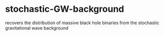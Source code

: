 # stochastic-GW-background
recovers the distribution of massive black hole binaries from the stochastic gravitational wave background
